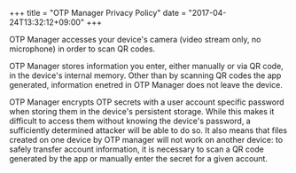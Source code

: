 +++
title = "OTP Manager Privacy Policy"
date = "2017-04-24T13:32:12+09:00"
+++

OTP Manager accesses your device's camera (video stream only, no microphone) in order to scan QR codes.

OTP Manager stores information you enter, either manually or via QR code, in the device's internal memory. Other than by scanning QR codes the app generated, information enetred in OTP Manager does not leave the device.

OTP Manager encrypts OTP secrets with a user account specific password when storing them in the device's persistent storage. While this makes it difficult to access them without knowing the device's password, a sufficiently determined attacker will be able to do so. It also means that files created on one device by OTP manager will not work on another device: to safely transfer account information, it is necessary to scan a QR code generated by the app or manually enter the secret for a given account.